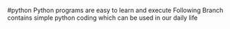 #python
Python programs are easy to learn and execute
Following Branch contains simple python coding which can be used in our daily life
